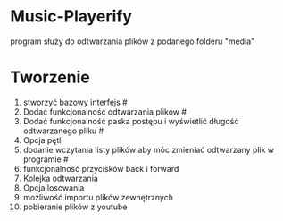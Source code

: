 # Music-Playerify
program służy do odtwarzania plików z podanego folderu "media"

# Tworzenie
1. stworzyć bazowy interfejs #
2. Dodać funkcjonalność odtwarzania plików #
3. Dodać funkcjonalność paska postępu i wyświetlić długość odtwarzanego pliku #
4. Opcja pętli
5. dodanie wczytania listy plików aby móc zmieniać odtwarzany plik w programie #
6. funkcjonalność przycisków back i forward
7. Kolejka odtwarzania
8. Opcja losowania
9. możliwość importu plików zewnętrznych
10. pobieranie plików z youtube